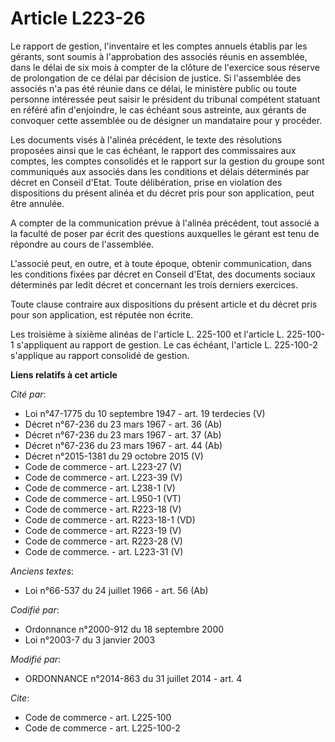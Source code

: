 # Article L223-26

Le rapport de gestion, l'inventaire et les comptes annuels établis par les gérants, sont soumis à l'approbation des associés
réunis en assemblée, dans le délai de six mois à compter de la clôture de l'exercice sous réserve de prolongation de ce délai
par décision de justice. Si l'assemblée des associés n'a pas été réunie dans ce délai, le ministère public ou toute personne
intéressée peut saisir le président du tribunal compétent statuant en référé afin d'enjoindre, le cas échéant sous astreinte,
aux gérants de convoquer cette assemblée ou de désigner un mandataire pour y procéder. 

Les documents visés à l'alinéa précédent, le texte des résolutions proposées ainsi que le cas échéant, le rapport des
commissaires aux comptes, les comptes consolidés et le rapport sur la gestion du groupe sont communiqués aux associés dans
les conditions et délais déterminés par décret en Conseil d'Etat. Toute délibération, prise en violation des dispositions du
présent alinéa et du décret pris pour son application, peut être annulée. 

A compter de la communication prévue à l'alinéa précédent, tout associé a la faculté de poser par écrit des questions
auxquelles le gérant est tenu de répondre au cours de l'assemblée. 

L'associé peut, en outre, et à toute époque, obtenir communication, dans les conditions fixées par décret en Conseil d'Etat,
des documents sociaux déterminés par ledit décret et concernant les trois derniers exercices. 

Toute clause contraire aux dispositions du présent article et du décret pris pour son application, est réputée non écrite. 

Les troisième à sixième alinéas de l'article L. 225-100 et l'article L. 225-100-1 s'appliquent au rapport de gestion. Le cas
échéant, l'article L. 225-100-2 s'applique au rapport consolidé de gestion.

**Liens relatifs à cet article**

_Cité par_:

  - Loi n°47-1775 du 10 septembre 1947 - art. 19 terdecies (V)
  - Décret n°67-236 du 23 mars 1967 - art. 36 (Ab)
  - Décret n°67-236 du 23 mars 1967 - art. 37 (Ab)
  - Décret n°67-236 du 23 mars 1967 - art. 44 (Ab)
  - Décret n°2015-1381 du 29 octobre 2015 (V)
  - Code de commerce - art. L223-27 (V)
  - Code de commerce - art. L223-39 (V)
  - Code de commerce - art. L238-1 (V)
  - Code de commerce - art. L950-1 (VT)
  - Code de commerce - art. R223-18 (V)
  - Code de commerce - art. R223-18-1 (VD)
  - Code de commerce - art. R223-19 (V)
  - Code de commerce - art. R223-28 (V)
  - Code de commerce. - art. L223-31 (V)

_Anciens textes_:

  - Loi n°66-537 du 24 juillet 1966 - art. 56 (Ab)

_Codifié par_:

  - Ordonnance n°2000-912 du 18 septembre 2000
  - Loi n°2003-7 du 3 janvier 2003

_Modifié par_:

  - ORDONNANCE n°2014-863 du 31 juillet 2014 - art. 4

_Cite_:

  - Code de commerce - art. L225-100
  - Code de commerce - art. L225-100-2
